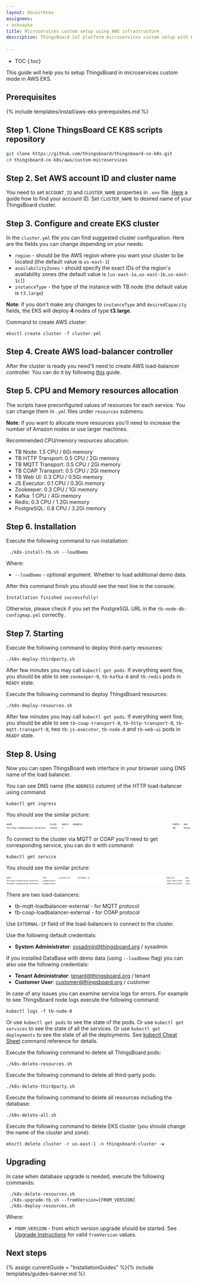 ```yaml
---
layout: docwithnav
assignees:
- ashvayka
title: Microservices custom setup using AWS infrastructure
description: ThingsBoard IoT platform microservices custom setup with Kubernetes in AWS EKS

---
```


* TOC
{:toc}

This guide will help you to setup ThingsBoard in microservices custom mode in AWS EKS. 

## Prerequisites

{% include templates/install/aws-eks-prerequisites.md %}

## Step 1. Clone ThingsBoard CE K8S scripts repository

```bash
git clone https://github.com/thingsboard/thingsboard-ce-k8s.git
cd thingsboard-ce-k8s/aws/custom-microservices
```

## Step 2. Set AWS account ID and cluster name 

You need to set `ACCOUNT_ID` and `CLUSTER_NAME` properties in `.env` file.
[Here](https://docs.aws.amazon.com/IAM/latest/UserGuide/console_account-alias.html#FindingYourAWSId) a guide how to find your account ID.
Set `CLUSTER_NAME` to desired name of your ThingsBoard cluster.

## Step 3. Configure and create EKS cluster

In the `cluster.yml` file you can find suggested cluster configuration. 
Here are the fields you can change depending on your needs:
- `region` - should be the AWS region where you want your cluster to be located (the default value is `us-east-1`)
- `availabilityZones` - should specify the exact IDs of the region's availability zones 
(the default value is `[us-east-1a,us-east-1b,us-east-1c]`)
- `instanceType` - the type of the instance with TB node (the default value is `t3.large`)

**Note**: if you don't make any changes to `instanceType` and `desiredCapacity` fields, the EKS will deploy **4** nodes of type **t3.large**.

Command to create AWS cluster:
```
eksctl create cluster -f cluster.yml
```

## Step 4. Create AWS load-balancer controller

After the cluster is ready you need'll need to create AWS load-balancer controller.
You can do it by following [this](https://docs.aws.amazon.com/eks/latest/userguide/aws-load-balancer-controller.html) guide.

## Step 5. CPU and Memory resources allocation

The scripts have preconfigured values of resources for each service. You can change them in `.yml` files under `resources` submenu.

**Note**: if you want to allocate more resources you'll need to increase the number of Amazon nodes or use larger machines. 

Recommended CPU/memory resources allocation:
- TB Node: 1.5 CPU / 6Gi memory
- TB HTTP Transport: 0.5 CPU / 2Gi memory
- TB MQTT Transport: 0.5 CPU / 2Gi memory
- TB COAP Transport: 0.5 CPU / 2Gi memory
- TB Web UI: 0.3 CPU / 0.5Gi memory
- JS Executor: 0.1 CPU / 0.3Gi memory
- Zookeeper: 0.3 CPU / 1Gi memory
- Kafka: 1 CPU / 4Gi memory
- Redis: 0.3 CPU / 1.2Gi memory
- PostgreSQL: 0.8 CPU / 3.2Gi memory

## Step 6. Installation

Execute the following command to run installation:
```
 ./k8s-install-tb.sh --loadDemo
```

Where:

- `--loadDemo` - optional argument. Whether to load additional demo data.

After this command finish you should see the next line in the console:

```
Installation finished successfully!
```

Otherwise, please check if you set the PostgreSQL URL in the `tb-node-db-configmap.yml` correctly.

## Step 7. Starting

Execute the following command to deploy third-party resources:

```
./k8s-deploy-thirdparty.sh
```

After few minutes you may call `kubectl get pods`. If everything went fine, you should be able to see 
`zookeeper-0`, `tb-kafka-0` and `tb-redis` pods in `READY` state.

Execute the following command to deploy ThingsBoard resources:

```
./k8s-deploy-resources.sh
```

After few minutes you may call `kubectl get pods`. If everything went fine, you should be able to see 
`tb-coap-transport-0`, `tb-http-transport-0`, `tb-mqtt-transport-0`, two `tb-js-executor`, `tb-node-0` and `tb-web-ui` pods in `READY` state.

## Step 8. Using

Now you can open ThingsBoard web interface in your browser using DNS name of the load balancer.

You can see DNS name (the `ADDRESS` column) of the HTTP load-balancer using command:
```
kubectl get ingress
```

You should see the similar picture:

![image](/images/install/cloud/aws-microservices-application-loadbalancers.png)

To connect to the cluster via MQTT or COAP you'll need to get corresponding service, you can do it with command:
```
kubectl get service
```

You should see the similar picture:

![image](/images/install/cloud/aws-microservices-network-loadbalancers.png)

There are two load-balancers:
- tb-mqtt-loadbalancer-external - for MQTT protocol
- tb-coap-loadbalancer-external - for COAP protocol

Use `EXTERNAL-IP` field of the load-balancers to connect to the cluster.

Use the following default credentials:

- **System Administrator**: sysadmin@thingsboard.org / sysadmin

If you installed DataBase with demo data (using `--loadDemo` flag) you can also use the following credentials:

- **Tenant Administrator**: tenant@thingsboard.org / tenant
- **Customer User**: customer@thingsboard.org / customer

In case of any issues you can examine service logs for errors.
For example to see ThingsBoard node logs execute the following command:

```
kubectl logs -f tb-node-0
```

Or use `kubectl get pods` to see the state of the pods.
Or use `kubectl get services` to see the state of all the services.
Or use `kubectl get deployments` to see the state of all the deployments.
See [kubectl Cheat Sheet](https://kubernetes.io/docs/reference/kubectl/cheatsheet/) command reference for details.

Execute the following command to delete all ThingsBoard pods:

```
./k8s-delete-resources.sh
```

Execute the following command to delete all third-party pods:

```
./k8s-delete-thirdparty.sh
```

Execute the following command to delete all resources including the database:

```
./k8s-delete-all.sh
```

Execute the following command to delete EKS cluster (you should change the name of the cluster and zone):
```
eksctl delete cluster -r us-east-1 -n thingsboard-cluster -w
```

## Upgrading

In case when database upgrade is needed, execute the following commands:

```
 ./k8s-delete-resources.sh
 ./k8s-upgrade-tb.sh --fromVersion=[FROM_VERSION]
 ./k8s-deploy-resources.sh
```

Where:

- `FROM_VERSION` - from which version upgrade should be started. See [Upgrade Instructions](/docs/user-guide/install/upgrade-instructions) for valid `fromVersion` values.

## Next steps

{% assign currentGuide = "InstallationGuides" %}{% include templates/guides-banner.md %}
